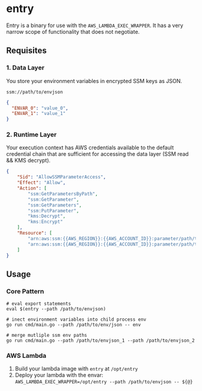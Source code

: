 # entry

Entry is a binary for use with the `AWS_LAMBDA_EXEC_WRAPPER`. It has a very narrow scope of functionality that does not negotiate.

## Requisites

### 1. Data Layer

You store your environment variables in encrypted SSM keys as JSON.

`ssm://path/to/envjson` 

```json
{
  "ENVAR_0": "value_0",
  "ENVAR_1": "value_1"
}
```

### 2. Runtime Layer

Your execution context has AWS credentials available to the default credential chain that are sufficient for accessing the data layer (SSM read && KMS decrypt).

```json
{
    "Sid": "AllowSSMParameterAccess",
    "Effect": "Allow",
    "Action": [
        "ssm:GetParametersByPath",
        "ssm:GetParameter",
        "ssm:GetParameters",
        "ssm:PutParameter",
        "kms:Decrypt",
        "kms:Encrypt"
    ],
    "Resource": [
        "arn:aws:ssm:{{AWS_REGION}}:{{AWS_ACCOUNT_ID}}:parameter/path/to/envjson",
        "arn:aws:ssm:{{AWS_REGION}}:{{AWS_ACCOUNT_ID}}:parameter/path/to/envjson/*"
    ]
}
```

## Usage

### Core Pattern
```
# eval export statements
eval $(entry --path /path/to/envjson)
```

```
# inect environment variables into child process env
go run cmd/main.go --path /path/to/env/json -- env
```

```
# merge mutliple ssm env paths
go run cmd/main.go --path /path/to/envjson_1 --path /path/to/envjson_2
```

### AWS Lambda
1. Build your lambda image with `entry` at `/opt/entry`
2. Deploy your lambda with the envar: `AWS_LAMBDA_EXEC_WRAPPER=/opt/entry --path /path/to/envjson -- ${@}`
